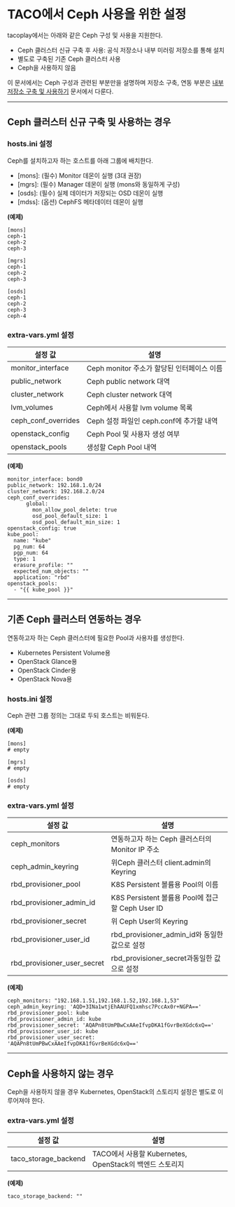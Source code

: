 TACO에서 Ceph 사용을 위한 설정
=============================

tacoplay에서는 아래와 같은 Ceph 구성 및 사용을 지원한다.
* Ceph 클러스터 신규 구축 후 사용: 공식 저장소나 내부 미러링 저장소를 통해 설치
* 별도로 구축된 기존 Ceph 클러스터 사용
* Ceph을 사용하지 않음

이 문서에서는 Ceph 구성과 관련된 부분만을 설명하며 저장소 구축, 연동 부분은 [내부 저장소 구축 및 사용하기](local-package-repo.md) 문서에서 다룬다.

* * *
Ceph 클러스터 신규 구축 및 사용하는 경우
-------------------------
### hosts.ini 설정
Ceph를 설치하고자 하는 호스트를 아래 그룹에 배치한다.
* [mons]: (필수) Monitor 데몬이 실행 (3대 권장)
* [mgrs]: (필수) Manager 데몬이 실행 (mons와 동일하게 구성)
* [osds]: (필수) 실제 데이터가 저장되는 OSD 데몬이 실행
* [mdss]: (옵션) CephFS 메타데이터 데몬이 실행

**(예제)**
```
[mons]
ceph-1
ceph-2
ceph-3

[mgrs]
ceph-1
ceph-2
ceph-3

[osds]
ceph-1
ceph-2
ceph-3
ceph-4
```

### extra-vars.yml 설정
| 설정 값             | 설명                                       | 
|---------------------|--------------------------------------------|
| monitor_interface   | Ceph monitor 주소가 할당된 인터페이스 이름 |
| public_network      | Ceph public network 대역                   |
| cluster_network     | Ceph cluster network 대역                  |
| lvm_volumes         | Ceph에서 사용할 lvm volume 목록            |
| ceph_conf_overrides | Ceph 설정 파일인 ceph.conf에 추가할 내역   |
| openstack_config    | Ceph Pool 및 사용자 생성 여부              |
| openstack_pools     | 생성할 Ceph Pool 내역                      |

**(예제)**
```
monitor_interface: bond0
public_network: 192.168.1.0/24
cluster_network: 192.168.2.0/24
ceph_conf_overrides:
      global:
        mon_allow_pool_delete: true
        osd_pool_default_size: 1
        osd_pool_default_min_size: 1
openstack_config: true
kube_pool:
  name: "kube"
  pg_num: 64
  pgp_num: 64
  type: 1
  erasure_profile: ""
  expected_num_objects: ""
  application: "rbd"
openstack_pools:
  - "{{ kube_pool }}"
```
* * *

기존 Ceph 클러스터 연동하는 경우
------------------
연동하고자 하는 Ceph 클러스터에 필요한 Pool과 사용자를 생성한다.
* Kubernetes Persistent Volume용
* OpenStack Glance용
* OpenStack Cinder용
* OpenStack Nova용

### hosts.ini 설정
Ceph 관련 그룹 정의는 그대로 두되 호스트는 비워둔다.

**(예제)**
```
[mons]
# empty

[mgrs]
# empty

[osds]
# empty
```

### extra-vars.yml 설정
| 설정 값                     | 설명                                                    |
|-----------------------------|---------------------------------------------------------|
| ceph_monitors               | 연동하고자 하는 Ceph 클러스터의 Monitor IP 주소         |
| ceph_admin_keyring          | 위Ceph 클러스터 client.admin의 Keyring                  |
| rbd_provisioner_pool        | K8S Persistent 볼륨용 Pool의 이름                       |
| rbd_provisioner_admin_id    | K8S Persistent 볼륨용 Pool에 접근할 Ceph User ID        |
| rbd_provisioner_secret      | 위 Ceph User의 Keyring |
| rbd_provisioner_user_id     | rbd_provisioner_admin_id와 동일한 값으로 설정|
| rbd_provisioner_user_secret | rbd_provisioner_secret과동일한 값으로 설정|

**(예제)**
```
ceph_monitors: "192.168.1.51,192.168.1.52,192.168.1,53"
ceph_admin_keyring: 'AQD+3INa1wtjEhAAUFQ1xmhsc7PccAx0r+NGPA=='
rbd_provisioner_pool: kube
rbd_provisioner_admin_id: kube
rbd_provisioner_secret: 'AQAPn8tUmPBwCxAAeIfvpDKA1fGvrBeXGdc6xQ=='
rbd_provisioner_user_id: kube
rbd_provisioner_user_secret: 'AQAPn8tUmPBwCxAAeIfvpDKA1fGvrBeXGdc6xQ=='
```

* * *

Ceph을 사용하지 않는 경우
----------------
Ceph을 사용하지 않을 경우 Kubernetes, OpenStack의 스토리지 설정은 별도로 이루어져야 한다.
### extra-vars.yml 설정
| 설정 값              | 설명                                                    |
|----------------------|---------------------------------------------------------|
| taco_storage_backend | TACO에서 사용할 Kubernetes, OpenStack의 백엔드 스토리지 |

**(예제)**
```
taco_storage_backend: ""
```
